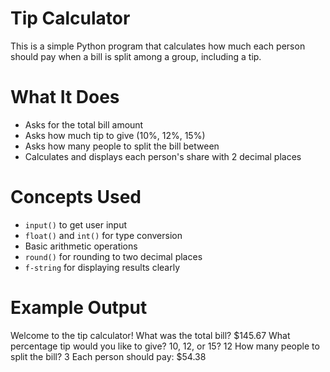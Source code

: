 #  Tip Calculator

This is a simple Python program that calculates how much each person should pay when a bill is split among a group, including a tip.

#  What It Does

- Asks for the total bill amount 
- Asks how much tip to give (10%, 12%, 15%) 
- Asks how many people to split the bill between 
- Calculates and displays each person's share with 2 decimal places 

#  Concepts Used

- `input()` to get user input  
- `float()` and `int()` for type conversion  
- Basic arithmetic operations  
- `round()` for rounding to two decimal places  
- `f-string` for displaying results clearly

#  Example Output
Welcome to the tip calculator!
What was the total bill? $145.67
What percentage tip would you like to give? 10, 12, or 15? 12
How many people to split the bill? 3
Each person should pay: $54.38

